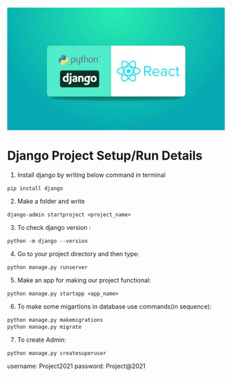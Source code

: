 <img src = "https://github.com/Tejas1510/MOM/blob/main/Images_MOM/DR.jpeg"></img>
# Django Project Setup/Run Details
1. Install django by writing below command in terminal
```
pip install django
```
2. Make a folder and write 
```
django-admin startproject <project_name>
```
3. To check django version : 
```
python -m django --version
```
4. Go to your project directory and then type: 
```
python manage.py runserver
```

5. Make an app for making our project functional:
```
python manage.py startapp <app_name>
```
  
6. To make some migartions in database use commands(in sequence):
```
python manage.py makemigrations
python manage.py migrate
```

7. To create Admin:
```
python manage.py createsuperuser
```
   username: Project2021
   password: Project@2021

